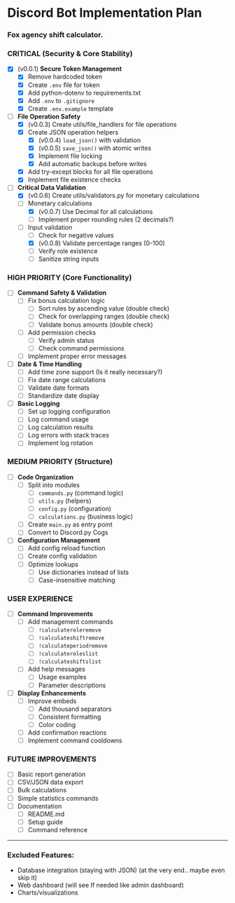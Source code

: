 # Discord Bot Implementation Plan

### Fox agency shift calculator.

### CRITICAL (Security & Core Stability)
- [x] (v0.0.1) **Secure Token Management**
    - [x] Remove hardcoded token
    - [x] Create `.env` file for token
    - [x] Add python-dotenv to requirements.txt
    - [x] Add `.env` to `.gitignore`
    - [x] Create `.env.example` template

- [ ] **File Operation Safety**
    - [x] (v0.0.3) Create utils/file_handlers for file operations
    - [x] Create JSON operation helpers
        - [x] (v0.0.4) `load_json()` with validation
        - [x] (v0.0.5) `save_json()` with atomic writes
        - [x] Implement file locking
        - [x] Add automatic backups before writes
    - [x] Add try-except blocks for all file operations
    - [x] Implement file existence checks

- [ ] **Critical Data Validation**
    - [x] (v0.0.6) Create utils/validators.py for monetary calculations
    - [ ] Monetary calculations
        - [x] (v0.0.7) Use Decimal for all calculations
        - [ ] Implement proper rounding rules (2 decimals?)
    - [ ] Input validation
        - [ ] Check for negative values
        - [x] (v0.0.8) Validate percentage ranges (0-100)
        - [ ] Verify role existence
        - [ ] Sanitize string inputs

### HIGH PRIORITY (Core Functionality)
- [ ] **Command Safety & Validation**
    - [ ] Fix bonus calculation logic
        - [ ] Sort rules by ascending value (double check)
        - [ ] Check for overlapping ranges (double check)
        - [ ] Validate bonus amounts (double check)
    - [ ] Add permission checks
        - [ ] Verify admin status
        - [ ] Check command permissions
    - [ ] Implement proper error messages

- [ ] **Date & Time Handling**
    - [ ] Add time zone support (Is it really necessary?)
    - [ ] Fix date range calculations
    - [ ] Validate date formats
    - [ ] Standardize date display

- [ ] **Basic Logging**
    - [ ] Set up logging configuration
    - [ ] Log command usage
    - [ ] Log calculation results
    - [ ] Log errors with stack traces
    - [ ] Implement log rotation

### MEDIUM PRIORITY (Structure)
- [ ] **Code Organization**
    - [ ] Split into modules
        - [ ] `commands.py` (command logic)
        - [ ] `utils.py` (helpers)
        - [ ] `config.py` (configuration)
        - [ ] `calculations.py` (business logic)
    - [ ] Create `main.py` as entry point
    - [ ] Convert to Discord.py Cogs

- [ ] **Configuration Management**
    - [ ] Add config reload function
    - [ ] Create config validation
    - [ ] Optimize lookups
        - [ ] Use dictionaries instead of lists
        - [ ] Case-insensitive matching

### USER EXPERIENCE
- [ ] **Command Improvements**
    - [ ] Add management commands
        - [ ] `!calculateroleremove`
        - [ ] `!calculateshiftremove`
        - [ ] `!calculateperiodremove`
        - [ ] `!calculateroleslist`
        - [ ] `!calculateshiftslist`
    - [ ] Add help messages
        - [ ] Usage examples
        - [ ] Parameter descriptions

- [ ] **Display Enhancements**
    - [ ] Improve embeds
        - [ ] Add thousand separators
        - [ ] Consistent formatting
        - [ ] Color coding
    - [ ] Add confirmation reactions
    - [ ] Implement command cooldowns

### FUTURE IMPROVEMENTS
- [ ] Basic report generation
- [ ] CSV/JSON data export
- [ ] Bulk calculations
- [ ] Simple statistics commands
- [ ] Documentation
    - [ ] README.md
    - [ ] Setup guide
    - [ ] Command reference

---

### Excluded Features:
- Database integration (staying with JSON) (at the very end.. maybe even skip it)
- Web dashboard (will see If needed like admin dashboard)
- Charts/visualizations